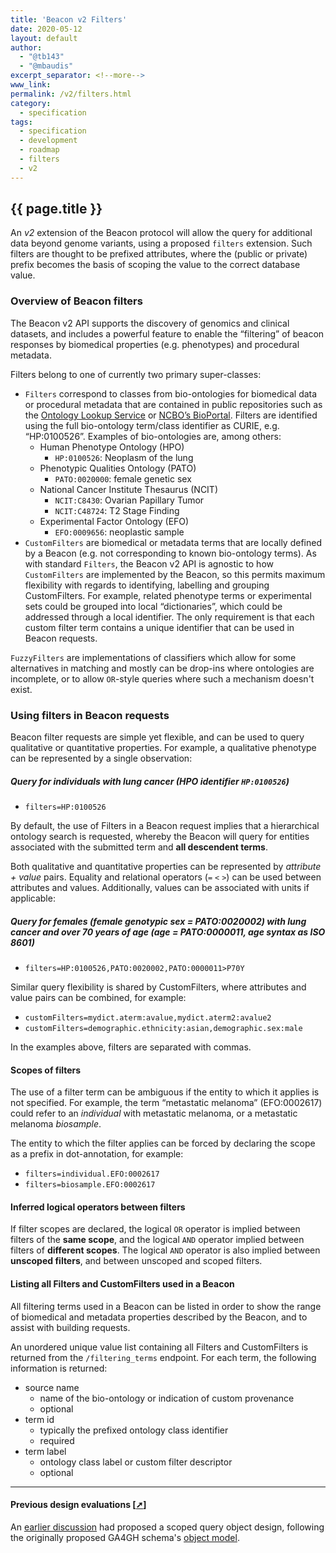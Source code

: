 ```yaml
---
title: 'Beacon v2 Filters'
date: 2020-05-12
layout: default
author:
  - "@tb143"
  - "@mbaudis"
excerpt_separator: <!--more-->
www_link:
permalink: /v2/filters.html
category:
  - specification
tags:
  - specification
  - development
  - roadmap
  - filters
  - v2
---
```


## {{ page.title }}

An *v2* extension of the Beacon protocol will allow the query for additional
data beyond genome variants, using a proposed `filters` extension. Such filters
are thought to be prefixed attributes, where the (public or private) prefix
becomes the basis of scoping the value to the correct database value.

<!--more-->

### Overview of Beacon filters

The Beacon v2 API supports the discovery of genomics and clinical datasets, and
includes a powerful feature to enable the “filtering” of beacon responses by
biomedical properties (e.g. phenotypes) and procedural metadata.

Filters belong to one of currently two primary super-classes:

* `Filters` correspond to classes from bio-ontologies for biomedical data or
procedural metadata that are contained in public repositories such as the
[Ontology Lookup Service](https://www.ebi.ac.uk/ols/ontologies) or
[NCBO’s BioPortal](https://bioportal.bioontology.org/ontologies).  Filters are
identified using the full bio-ontology term/class identifier as CURIE, e.g.
“HP:0100526”.  Examples of bio-ontologies are, among others:
  - Human Phenotype Ontology (HPO)
    * `HP:0100526`: Neoplasm of the lung
  - Phenotypic Qualities Ontology (PATO)
    * `PATO:0020000`: female genetic sex
  - National Cancer Institute Thesaurus (NCIT)
    * `NCIT:C8430`: Ovarian Papillary Tumor
    * `NCIT:C48724`: T2 Stage Finding
  - Experimental Factor Ontology (EFO)
    * `EFO:0009656`: neoplastic sample
* `CustomFilters` are biomedical or metadata terms that are locally defined by a
Beacon (e.g. not corresponding to known bio-ontology terms).  As with standard
`Filters`, the Beacon v2 API is agnostic to how `CustomFilters` are implemented
by the Beacon, so this permits maximum flexibility with regards to identifying,
labelling and grouping CustomFilters. For example, related phenotype terms or
experimental sets could be grouped into local “dictionaries”, which could be
addressed through a local identifier.  The only requirement is that each custom
filter term contains a unique identifier that can be used in Beacon requests.

`FuzzyFilters` are implementations of classifiers which allow for some
alternatives in matching and mostly can be drop-ins where ontologies are
incomplete, or to allow `OR`-style queries where such a mechanism doesn't exist.

### Using filters in Beacon requests

Beacon filter requests are simple yet flexible, and can be used to query
qualitative or quantitative properties. For example, a qualitative phenotype can
be represented by a single observation:

##### Query for individuals with lung cancer (HPO identifier `HP:0100526`)

* `filters=HP:0100526`

By default, the use of Filters in a Beacon request implies that a hierarchical
ontology search is requested, whereby the Beacon will query for entities
associated with the submitted term and **all descendent terms**.

Both qualitative and quantitative properties can be represented by _attribute +
value_ pairs.  Equality and relational operators (`=` `<` `>`) can be used
between attributes and values. Additionally, values can be associated with units
if applicable:

##### Query for females (female genotypic sex = PATO:0020002) with lung cancer and over 70 years of age (age = PATO:0000011, age syntax as ISO 8601)

* `filters=HP:0100526,PATO:0020002,PATO:0000011>P70Y`

Similar query flexibility is shared by CustomFilters, where attributes and value
pairs can be combined, for example:

* `customFilters=mydict.aterm:avalue,mydict.aterm2:avalue2`
* `customFilters=demographic.ethnicity:asian,demographic.sex:male`

In the examples above, filters are separated with commas.

#### Scopes of filters

The use of a filter term can be ambiguous if the entity to which it applies is
not specified.  For example, the term “metastatic melanoma” (EFO:0002617) could
refer to an _individual_ with metastatic melanoma, or a metastatic melanoma
_biosample_.

The entity to which the filter applies can be forced by declaring the scope as a
prefix in dot-annotation, for example:

* `filters=individual.EFO:0002617`
* `filters=biosample.EFO:0002617`

#### Inferred logical operators between filters

If filter scopes are declared, the logical `OR` operator is implied between
filters of the **same scope**, and the logical `AND` operator implied between
filters of **different scopes**.  The logical `AND` operator is also implied
between **unscoped filters**, and between unscoped and scoped filters.

#### Listing all Filters and CustomFilters used in a Beacon

All filtering terms used in a Beacon can be listed in order to show the range of
biomedical and metadata properties described by the Beacon, and to assist with
building requests.

An unordered unique value list containing all Filters and CustomFilters is
returned from the `/filtering_terms` endpoint.  For each term, the following
information is returned:

* source name
  - name of the bio-ontology or indication of custom provenance
  - optional
* term id
  - typically the prefixed ontology class identifier
  - required
* term label
  - ontology class label or custom filter descriptor
  - optional


---


#### Previous design evaluations [[➚](/roadmap/bioontologies.html)]

An [earlier discussion](/roadmap/bioontologies.html) had proposed a scoped query
object design, following the originally proposed GA4GH schema's [object model](https://schemablocks.org/standards/ga4gh-data-model.html).
